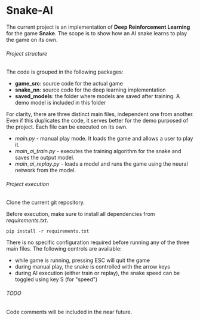 # Snake-AI

The current project is an implementation of **Deep Reinforcement Learning** for the game **Snake**. The scope is to show how an AI snake learns to play the game on its own.

###### Project structure

The code is grouped in the following packages:
- **game_src**: source code for the actual game
- **snake_nn**: source code for the deep learning implementation
- **saved_models**: the folder where models are saved after training. A demo model is included in this folder

For clarity, there are three distinct main files, independent one from another. Even if this duplicates the code, it serves better for the demo purposed of the project. Each file can be executed on its own.

- _main.py_ - manual play mode. It loads the game and allows a user to play it.
- _main_ai_train.py_ - executes the training algorithm for the snake and saves the output model.
- _main_ai_replay.py_ - loads a model and runs the game using the neural network from the model.

###### Project execution
Clone the current git repository.

Before execution, make sure to install all dependencies from _requirements.txt_. 

`pip install -r requirements.txt`

There is no specific configuration required before running any of the three main files.
The following controls are available:
- while game is running, pressing ESC will quit the game
- during manual play, the snake is controlled with the arrow keys
- during AI execution (either train or replay), the snake speed can be toggled using key S (for "speed")

###### TODO
Code comments will be included in the near future.